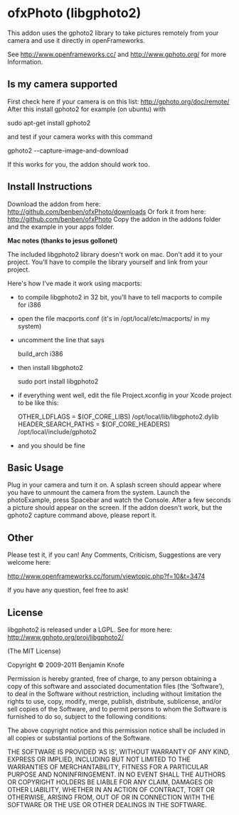 ofxPhoto (libgphoto2)
=====================

This addon uses the gphoto2 library to take pictures remotely
from your camera and use it directly in openFrameworks.

See http://www.openframeworks.cc/ and http://www.gphoto.org/ for
more Information.

Is my camera supported
----------------------

First check here if your camera is on this list: http://gphoto.org/doc/remote/
After this install gphoto2 for example (on ubuntu) with

sudo apt-get install gphoto2

and test if your camera works with this command

gphoto2 --capture-image-and-download

If this works for you, the addon should work too.

Install Instructions
--------------------

Download the addon from here: http://github.com/benben/ofxPhoto/downloads
Or fork it from here: http://github.com/benben/ofxPhoto
Copy the addon in the addons folder and the example in your apps folder.

**Mac notes (thanks to jesus gollonet)**

The included libgphoto2 library doesn't work on mac. Don't add it to your project.
You'll have to compile the library yourself and link from your project.

Here's how I've made it work using macports:
- to compile libgphoto2 in 32 bit, you'll have to tell macports to compile for i386
- open the file macports.conf (it's in /opt/local/etc/macports/ in my system)
- uncomment the line that says

    build_arch			i386
		
- then install libgphoto2
	
	sudo port install libgphoto2
	
- if everything went well, edit the file Project.xconfig in your Xcode project to be like this:

    OTHER_LDFLAGS = $(OF_CORE_LIBS) /opt/local/lib/libgphoto2.dylib
    HEADER_SEARCH_PATHS = $(OF_CORE_HEADERS) /opt/local/include/gphoto2
	
- and you should be fine

Basic Usage
-----------

Plug in your camera and turn it on.
A splash screen should appear where you have to unmount the camera from the system.
Launch the photoExample, press Spacebar and watch the Console.
After a few seconds a picture should appear on the screen.
If the addon doesn't work, but the gphoto2 capture command above, please report it.

Other
-----

Please test it, if you can!
Any Comments, Criticism, Suggestions are very welcome here: 

http://www.openframeworks.cc/forum/viewtopic.php?f=10&t=3474

If you have any question, feel free to ask! 

License
-------

libgphoto2 is released under a LGPL. See for more here: http://www.gphoto.org/proj/libgphoto2/

(The MIT License)

Copyright © 2009-2011 Benjamin Knofe

Permission is hereby granted, free of charge, to any person obtaining a copy of this software and associated documentation files (the ‘Software’), to deal in the Software without restriction, including without limitation the rights to use, copy, modify, merge, publish, distribute, sublicense, and/or sell copies of the Software, and to permit persons to whom the Software is furnished to do so, subject to the following conditions:

The above copyright notice and this permission notice shall be included in all copies or substantial portions of the Software.

THE SOFTWARE IS PROVIDED ‘AS IS’, WITHOUT WARRANTY OF ANY KIND, EXPRESS OR IMPLIED, INCLUDING BUT NOT LIMITED TO THE WARRANTIES OF MERCHANTABILITY, FITNESS FOR A PARTICULAR PURPOSE AND NONINFRINGEMENT. IN NO EVENT SHALL THE AUTHORS OR COPYRIGHT HOLDERS BE LIABLE FOR ANY CLAIM, DAMAGES OR OTHER LIABILITY, WHETHER IN AN ACTION OF CONTRACT, TORT OR OTHERWISE, ARISING FROM, OUT OF OR IN CONNECTION WITH THE SOFTWARE OR THE USE OR OTHER DEALINGS IN THE SOFTWARE.